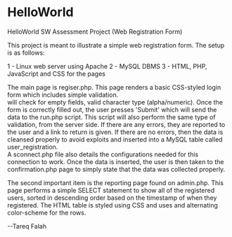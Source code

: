 # HelloWorld
HelloWorld SW Assessment Project (Web Registration Form)

This project is meant to illustrate a simple web registration form.  The setup is as follows:

1 - Linux web server using Apache
2 - MySQL DBMS
3 - HTML, PHP, JavaScript and CSS for the pages

The main page is regiser.php.  This page renders a basic CSS-styled login form which includes simple validation.  
will check for empty fields, valid character type (alpha/numeric).  Once the form is correctly filled out, the user
presses 'Submit' which will send the data to the run.php script.  This script will also perform the same type of validation, 
from the server side.  If there are any errors, they are reported to the user and a link to return is given.  If there are
no errors, then the data is cleansed properly to avoid exploits and inserted into a MySQL table called user_registration.  
A sconnect.php file also details the configurations needed for this connection to work.  Once the data is inserted, the user
is then taken to the confirmation.php page to simply state that the data was collected properly.

The second important item is the reporting page found on admin.php.  This page performs a simple SELECT statement to show all of
the registered users, sorted in descending order based on the timestamp of when they registered.  The HTML table is styled using
CSS and uses and alternating color-scheme for the rows.  

--Tareq Falah
